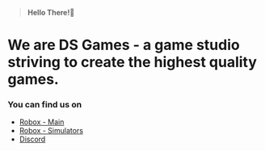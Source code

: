 > **Hello There!👋**

# We are DS Games - a game studio striving to create the highest quality games.

### You can find us on

- [Robox - Main](https://www.roblox.com/groups/5288207/DS-Games#!/about)
- [Robox - Simulators](https://www.roblox.com/groups/15152230/DS-Simulators#!/about)
- [Discord](https://discord.gg/SGHFPdD9pr)
